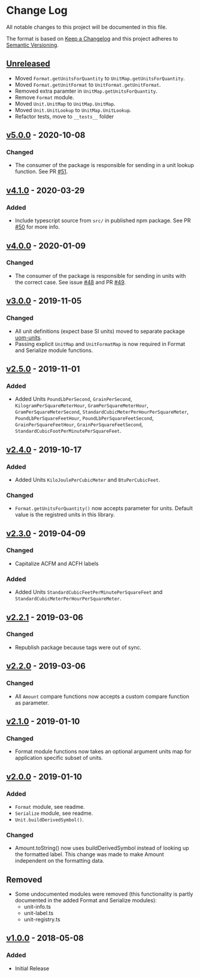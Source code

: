 # Change Log

All notable changes to this project will be documented in this file.

The format is based on [Keep a Changelog](http://keepachangelog.com/)
and this project adheres to [Semantic Versioning](http://semver.org/).

## [Unreleased](https://github.com/dividab/uom/compare/v5.0.0...master)

- Moved `Format.getUnitsForQuantity` to `UnitMap.getUnitsForQuantity`.
- Moved `Format.getUnitFormat` to `UnitFormat.getUnitFormat`.
- Removed extra paramter in `UnitMap.getUnitsForQuantity`.
- Remove `Format` module.
- Moved `Unit.UnitMap` to `UnitMap.UnitMap`.
- Moved `Unit.UnitLookup` to `UnitMap.UnitLookup`.
- Refactor tests, move to `__tests__` folder

## [v5.0.0](https://github.com/dividab/uom/compare/v4.1.0...v5.0.0) - 2020-10-08

### Changed

- The consumer of the package is responsible for sending in a unit lookup function. See PR [#51](https://github.com/dividab/uom/pull/51).

## [v4.1.0](https://github.com/dividab/uom/compare/v4.0.0...v4.1.0) - 2020-03-29

### Added

- Include typescript source from `src/` in published npm package. See PR [#50](https://github.com/dividab/uom/pull/50) for more info.

## [v4.0.0](https://github.com/dividab/uom/compare/v3.0.0...v4.0.0) - 2020-01-09

### Changed

- The consumer of the package is responsible for sending in units with the correct case. See issue [#48](https://github.com/dividab/uom/issues/48) and PR [#49](https://github.com/dividab/uom/pull/49).

## [v3.0.0](https://github.com/dividab/uom/compare/v2.5.0...v3.0.0) - 2019-11-05

### Changed

- All unit definitions (expect base SI units) moved to separate package [uom-units](https://www.npmjs.com/package/uom-units).
- Passing explicit `UnitMap` and `UnitFormatMap` is now required in Format and Serialize module functions.

## [v2.5.0](https://github.com/dividab/uom/compare/v2.4.0...v2.5.0) - 2019-11-01

### Added

- Added Units `PoundLbPerSecond`, `GrainPerSecond`, `KilogramPerSquareMeterHour`, `GramPerSquareMeterHour`, `GramPerSquareMeterSecond`, `StandardCubicMeterPerHourPerSquareMeter`, `PoundLbPerSquareFeetHour`, `PoundLbPerSquareFeetSecond`, `GrainPerSquareFeetHour`, `GrainPerSquareFeetSecond`, `StandardCubicFootPerMinutePerSquareFeet`.

## [v2.4.0](https://github.com/dividab/uom/compare/v2.3.0...v2.4.0) - 2019-10-17

### Added

- Added Units `KiloJoulePerCubicMeter` and `BtuPerCubicFeet`.

### Changed

- `Format.getUnitsForQuantity()` now accepts parameter for units. Default value is the registred units in this library.

## [v2.3.0](https://github.com/dividab/uom/compare/v2.2.1...v2.3.0) - 2019-04-09

### Changed

- Capitalize ACFM and ACFH labels

### Added

- Added Units `StandardCubicFeetPerMinutePerSquareFeet` and `StandardCubicMeterPerHourPerSquareMeter`.

## [v2.2.1](https://github.com/dividab/uom/compare/v2.2.0...v2.2.1) - 2019-03-06

### Changed

- Republish package because tags were out of sync.

## [v2.2.0](https://github.com/dividab/uom/compare/v2.1.0...v2.2.0) - 2019-03-06

### Changed

- All `Amount` compare functions now accepts a custom compare function as parameter.

## [v2.1.0](https://github.com/dividab/uom/compare/v2.0.0...v2.1.0) - 2019-01-10

### Changed

- Format module functions now takes an optional argument units map for application specific subset of units.

## [v2.0.0](https://github.com/dividab/uom/compare/v1.0.0...v2.0.0) - 2019-01-10

### Added

- `Format` module, see readme.
- `Serialize` module, see readme.
- `Unit.buildDerivedSymbol()`.

### Changed

- Amount.toString() now uses buildDerivedSymbol instead of looking up the formatted label. This change was made to make Amount independent on the formatting data.

## Removed

- Some undocumented modules were removed (this functionality is partly documented in the added Format and Serialize modules):
  - unit-info.ts
  - unit-label.ts
  - unit-registry.ts

## [v1.0.0](https://github.com/dividab/uom/compare/v0.0.0...v1.0.0) - 2018-05-08

### Added

- Initial Release

